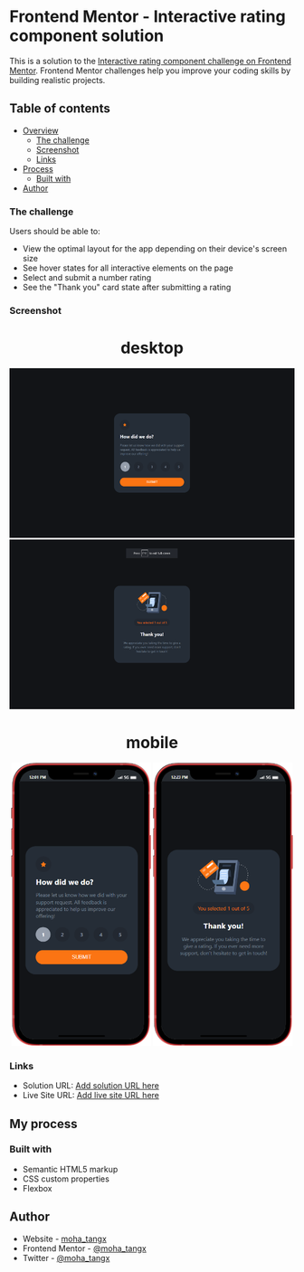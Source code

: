 # Frontend Mentor - Interactive rating component solution

This is a solution to the [Interactive rating component challenge on Frontend Mentor](https://www.frontendmentor.io/challenges/interactive-rating-component-koxpeBUmI). Frontend Mentor challenges help you improve your coding skills by building realistic projects.

## Table of contents

- [Overview](#overview)
  - [The challenge](#the-challenge)
  - [Screenshot](#screenshot)
  - [Links](#links)
- [Process](#my-process)
  - [Built with](#built-with)
- [Author](#author)

### The challenge

Users should be able to:

- View the optimal layout for the app depending on their device's screen size
- See hover states for all interactive elements on the page
- Select and submit a number rating
- See the "Thank you" card state after submitting a rating

### Screenshot

<h1 align="center"> desktop</h1>
<p align="center">
<img src="./screenshots/desktop-screenshot.png" height= 300>
<img src="./screenshots/desktop-screenshot-thankyou.png" height= 300>
</p>

<h1 align="center">mobile</h1>
<p align="center">
<img src="./screenshots/interacting-rating-component-mobile.png" height= 500>
<img src="./screenshots/mobile-thankyou.png" height= 500>
</p>

### Links

- Solution URL: [Add solution URL here](https://your-solution-url.com)
- Live Site URL: [Add live site URL here](https://your-live-site-url.com)

## My process

### Built with

- Semantic HTML5 markup
- CSS custom properties
- Flexbox

## Author

- Website - [moha_tangx](https://www.your-site.com)
- Frontend Mentor - [@moha_tangx](https://www.frontendmentor.io/profile/moha-tangx)
- Twitter - [@moha_tangx](https://www.twitter.com/moha_tangx)
